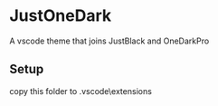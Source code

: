 # JustOneDark

A vscode theme that joins JustBlack and OneDarkPro

## Setup

copy this folder to .vscode\extensions
